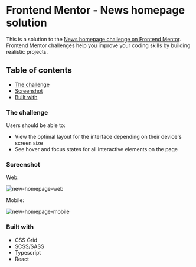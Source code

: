 # Frontend Mentor - News homepage solution

This is a solution to the [News homepage challenge on Frontend Mentor](https://www.frontendmentor.io/challenges/news-homepage-H6SWTa1MFl). Frontend Mentor challenges help you improve your coding skills by building realistic projects. 

## Table of contents

  - [The challenge](#the-challenge)
  - [Screenshot](#screenshot)
  - [Built with](#built-with)


### The challenge

Users should be able to:

- View the optimal layout for the interface depending on their device's screen size
- See hover and focus states for all interactive elements on the page

### Screenshot

Web:

![new-homepage-web](https://github.com/itsyanQA/fm-news-homepage/assets/95849693/bb433d60-b381-48c5-b207-1a66fb775603)

Mobile:

![new-homepage-mobile](https://github.com/itsyanQA/fm-news-homepage/assets/95849693/580c42a5-c945-4314-92ea-1911fd7289ce)

### Built with

- CSS Grid
- SCSS/SASS
- Typescript
- React
